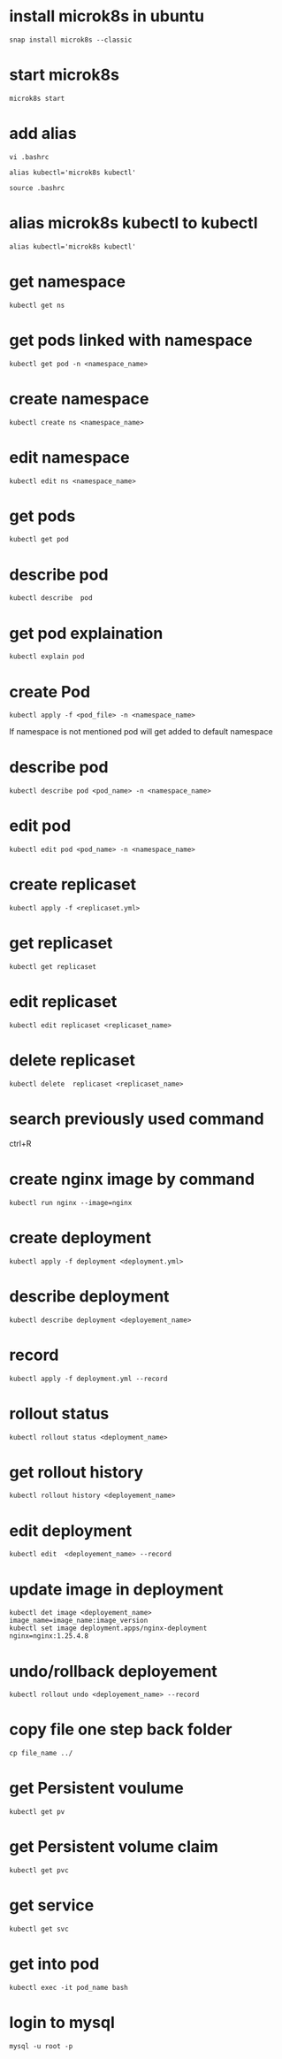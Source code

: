 # install microk8s in ubuntu
```
snap install microk8s --classic
```
# start microk8s
```
microk8s start
```
# add alias
```
vi .bashrc
```
```
alias kubectl='microk8s kubectl'
```
```
source .bashrc
```
# alias microk8s kubectl to kubectl
```
alias kubectl='microk8s kubectl'
```
# get namespace
```
kubectl get ns
```
# get pods linked with namespace
```
kubectl get pod -n <namespace_name>
```
# create namespace
```
kubectl create ns <namespace_name>
```
# edit namespace
```
kubectl edit ns <namespace_name>
```
# get pods
```
kubectl get pod
```
# describe pod
```
kubectl describe  pod
```
# get pod explaination
```
kubectl explain pod
```
# create Pod
```
kubectl apply -f <pod_file> -n <namespace_name>
```
If namespace is not mentioned pod will get added to default namespace
# describe pod
```
kubectl describe pod <pod_name> -n <namespace_name>
```
# edit pod
```
kubectl edit pod <pod_name> -n <namespace_name>
```
# create replicaset
```
kubectl apply -f <replicaset.yml>
```
# get replicaset
```
kubectl get replicaset
```
# edit replicaset
```
kubectl edit replicaset <replicaset_name>
```
# delete replicaset
```
kubectl delete  replicaset <replicaset_name>
```
# search previously used command
ctrl+R
# create nginx image by command
```
kubectl run nginx --image=nginx
```
# create deployment
```
kubectl apply -f deployment <deployment.yml>
```
# describe deployment
```
kubectl describe deployment <deployement_name>
```
# record
```
kubectl apply -f deployment.yml --record
```
# rollout status
```
kubectl rollout status <deployment_name>
```
# get rollout history
```
kubectl rollout history <deployement_name>
```
# edit deployment
```
kubectl edit  <deployement_name> --record
```
# update image in deployment 
```
kubectl det image <deployement_name> image_name=image_name:image_version
kubectl set image deployment.apps/nginx-deployment nginx=nginx:1.25.4.8
```
# undo/rollback deployement
```
kubectl rollout undo <deployement_name> --record
```
# copy file one step back folder
```
cp file_name ../
```
# get Persistent voulume
```
kubectl get pv
```
# get Persistent volume claim
```
kubectl get pvc
```
# get service
```
kubectl get svc
```
# get into pod
```
kubectl exec -it pod_name bash
```
# login to mysql 
```
mysql -u root -p
```


